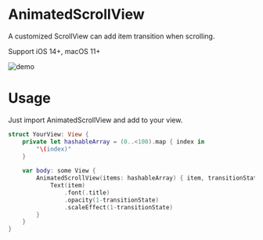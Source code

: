 # AnimatedScrollView

A customized ScrollView can add item transition when scrolling.

Support iOS 14+, macOS 11+

![demo](https://github.com/lewislee922/AnimatedScrollView/assets/33001057/859733b1-944e-46f7-bfd0-4b471c01c0f4)

# Usage
Just import AnimatedScrollView and add to your view.

```swift
struct YourView: View {
    private let hashableArray = (0..<100).map { index in
        "\(index)"
    }
    
    var body: some View {
        AnimatedScrollView(items: hashableArray) { item, transitionState in
            Text(item)
                .font(.title)
                .opacity(1-transitionState)
                .scaleEffect(1-transitionState)
        }
    }
}
```
